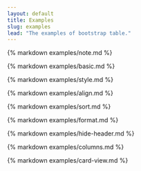 ```yaml
---
layout: default
title: Examples
slug: examples
lead: "The examples of bootstrap table."
---
```


{% markdown examples/note.md %}

{% markdown examples/basic.md %}

{% markdown examples/style.md %}

{% markdown examples/align.md %}

{% markdown examples/sort.md %}

{% markdown examples/format.md %}

{% markdown examples/hide-header.md %}

{% markdown examples/columns.md %}

{% markdown examples/card-view.md %}
